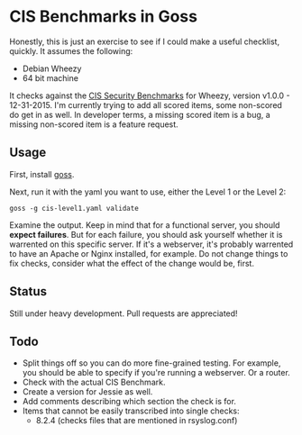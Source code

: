 # CIS Benchmarks in Goss

Honestly, this is just an exercise to see if I could make a useful checklist, quickly. It assumes the following:

- Debian Wheezy
- 64 bit machine

It checks against the [CIS Security Benchmarks](https://benchmarks.cisecurity.org/) for Wheezy, version v1.0.0 - 12-31-2015. I'm currently trying to add all scored items, some non-scored do get in as well. In developer terms, a missing scored item is a bug, a missing non-scored item is a feature request.

## Usage

First, install [goss](https://github.com/aelsabbahy/goss).

Next, run it with the yaml you want to use, either the Level 1 or the Level 2:

```
goss -g cis-level1.yaml validate
```

Examine the output. Keep in mind that for a functional server, you should **expect failures**. But for each failure, you should ask yourself whether it is warrented on this specific server. If it's a webserver, it's probably warrented to have an Apache or Nginx installed, for example. Do not change things to fix checks, consider what the effect of the change would be, first.

## Status

Still under heavy development. Pull requests are appreciated!

## Todo

- Split things off so you can do more fine-grained testing. For example, you should be able to specify if you're running a webserver. Or a router.
- Check with the actual CIS Benchmark.
- Create a version for Jessie as well.
- Add comments describing which section the check is for.
- Items that cannot be easily transcribed into single checks:
  - 8.2.4 (checks files that are mentioned in rsyslog.conf)
